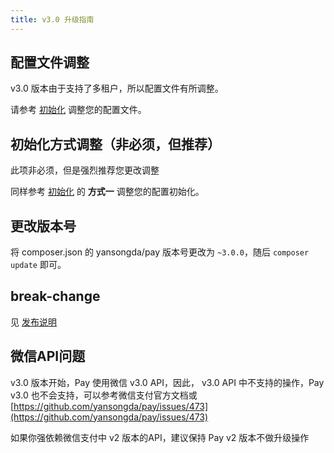 ```yaml
---
title: v3.0 升级指南
---
```


## 配置文件调整

v3.0 版本由于支持了多租户，所以配置文件有所调整。

请参考 [初始化](/docs/v3/quick-start/init.md) 调整您的配置文件。

## 初始化方式调整（非必须，但推荐）

此项非必须，但是强烈推荐您更改调整

同样参考 [初始化](/docs/v3/quick-start/init.md) 的 **方式一** 调整您的配置初始化。

## 更改版本号

将 composer.json 的 yansongda/pay 版本号更改为 `~3.0.0`，随后 `composer update` 即可。

## break-change

见 [发布说明](/docs/v3/overview/versions.md)

## 微信API问题

v3.0 版本开始，Pay 使用微信 v3.0 API，因此， v3.0 API 中不支持的操作，Pay v3.0 也不会支持，可以参考微信支付官方文档或 [https://github.com/yansongda/pay/issues/473](https://github.com/yansongda/pay/issues/473)

如果你强依赖微信支付中 v2 版本的API，建议保持 Pay v2 版本不做升级操作

